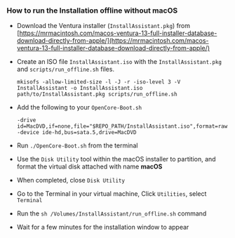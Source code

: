 ### How to run the Installation offline without macOS

* Download the Ventura installer (`InstallAssistant.pkg`) from [https://mrmacintosh.com/macos-ventura-13-full-installer-database-download-directly-from-apple/](https://mrmacintosh.com/macos-ventura-13-full-installer-database-download-directly-from-apple/)

* Create an ISO file `InstallAssistant.iso` with the `InstallAssistant.pkg` and
  `scripts/run_offline.sh` files.

  ```
  mkisofs -allow-limited-size -l -J -r -iso-level 3 -V InstallAssistant -o InstallAssistant.iso path/to/InstallAssistant.pkg scripts/run_offline.sh
  ```

* Add the following to your `OpenCore-Boot.sh`

  ```
  -drive id=MacDVD,if=none,file="$REPO_PATH/InstallAssistant.iso",format=raw
  -device ide-hd,bus=sata.5,drive=MacDVD
  ```

* Run `./OpenCore-Boot.sh` from the terminal

* Use the `Disk Utility` tool within the macOS installer to partition, and
  format the virtual disk attached with name **macOS**

* When completed, close `Disk Utility`

* Go to the Terminal in your virtual machine, Click `Utilities`, select `Terminal`

* Run the `sh /Volumes/InstallAssistant/run_offline.sh` command

* Wait for a few minutes for the installation window to appear
